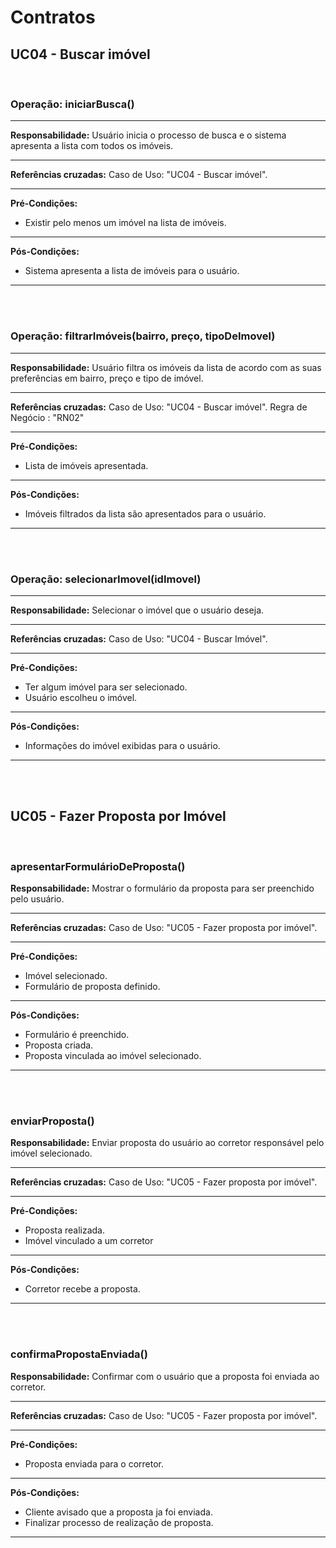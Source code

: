 # **Contratos**

## **UC04 - Buscar imóvel**

</br>

### **Operação:** iniciarBusca() 
<hr>

**Responsabilidade:** Usuário inicia o processo de busca e o sistema apresenta a lista com todos os imóveis.
<hr>

**Referências cruzadas:** Caso de Uso: "UC04 - Buscar imóvel".
<hr>

**Pré-Condições:** 
- Existir pelo menos um imóvel na lista de imóveis.
<hr>

**Pós-Condições:** 
- Sistema apresenta a lista de imóveis para o usuário.
<hr>

</br> </br>

### **Operação:** filtrarImóveis(bairro, preço, tipoDeImovel)
<hr>

**Responsabilidade:** Usuário filtra os imóveis da lista de acordo com as suas preferências em bairro, preço e tipo de imóvel.
<hr>

**Referências cruzadas:** Caso de Uso: "UC04 - Buscar imóvel". Regra de Negócio : "RN02"
<hr>

**Pré-Condições:** 
- Lista de imóveis apresentada.
<hr>

**Pós-Condições:** 
- Imóveis filtrados da lista são apresentados para o usuário.
<hr>

</br> </br>

### **Operação:** selecionarImovel(idImovel)
<hr>

**Responsabilidade:** Selecionar o imóvel que o usuário deseja.
<hr>

**Referências cruzadas:** Caso de Uso: "UC04 - Buscar Imóvel".
<hr>

**Pré-Condições:** 
- Ter algum imóvel para ser selecionado.
- Usuário escolheu o imóvel.
<hr>

**Pós-Condições:** 
- Informações do imóvel exibidas para o usuário.
<hr>

</br> </br>

## **UC05 - Fazer Proposta por Imóvel**

</br>

### **apresentarFormulárioDeProposta()**  

**Responsabilidade:** Mostrar o formulário da proposta para ser preenchido pelo usuário.
<hr>

**Referências cruzadas:** Caso de Uso: "UC05 - Fazer proposta por imóvel".
<hr>

**Pré-Condições:** 
- Imóvel selecionado.
- Formulário de proposta definido.
<hr>

**Pós-Condições:** 
- Formulário é preenchido.
- Proposta criada.
- Proposta vinculada ao imóvel selecionado.
<hr>

</br> </br>

### **enviarProposta()**  

**Responsabilidade:** Enviar proposta do usuário ao corretor responsável pelo imóvel selecionado.
<hr>

**Referências cruzadas:** Caso de Uso: "UC05 - Fazer proposta por imóvel".
<hr>

**Pré-Condições:** 
- Proposta realizada.
- Imóvel vinculado a um corretor
<hr>

**Pós-Condições:** 
- Corretor recebe a proposta.
<hr>

</br> </br>

### **confirmaPropostaEnviada()**  

**Responsabilidade:** Confirmar com o usuário que a proposta foi enviada ao corretor.
<hr>

**Referências cruzadas:** Caso de Uso: "UC05 - Fazer proposta por imóvel".
<hr>

**Pré-Condições:** 
- Proposta enviada para o corretor.
<hr>

**Pós-Condições:** 
- Cliente avisado que a proposta ja foi enviada.
- Finalizar processo de realização de proposta.
<hr>


